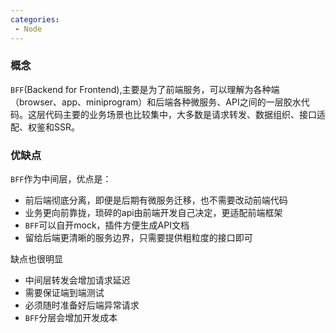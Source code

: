 ```yaml
---
categories:
 - Node
---
```

### 概念
`BFF`(Backend for Frontend),主要是为了前端服务，可以理解为各种端（browser、app、miniprogram）和后端各种微服务、API之间的一层胶水代码。这层代码主要的业务场景也比较集中，大多数是请求转发、数据组织、接口适配、权鉴和SSR。

### 优缺点
`BFF`作为中间层，优点是：
- 前后端彻底分离，即便是后期有微服务迁移，也不需要改动前端代码
- 业务更向前靠拢，琐碎的api由前端开发自己决定，更适配前端框架
- `BFF`可以自开mock，插件方便生成API文档
- 留给后端更清晰的服务边界，只需要提供粗粒度的接口即可

缺点也很明显
- 中间层转发会增加请求延迟
- 需要保证端到端测试
- 必须随时准备好后端异常请求
- `BFF`分层会增加开发成本
